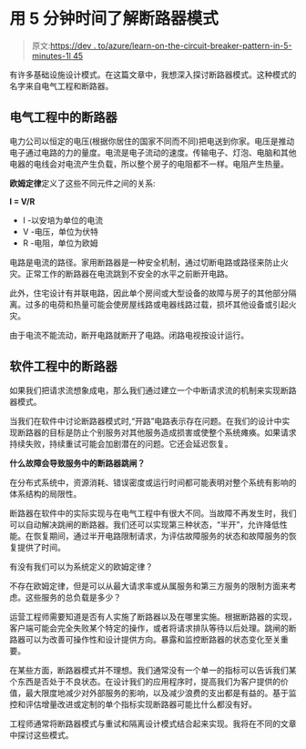 # 用 5 分钟时间了解断路器模式

> 原文:[https://dev . to/azure/learn-on-the-circuit-breaker-pattern-in-5-minutes-1l 45](https://dev.to/azure/learn-about-the-circuit-breaker-pattern-in-5-minutes-1l45)

有许多基础设施设计模式。在这篇文章中，我想深入探讨断路器模式。这种模式的名字来自电气工程和断路器。

## [](#circuit-breakers-in-electrical-engineering)电气工程中的断路器

电力公司以恒定的电压(根据你居住的国家不同而不同)把电送到你家。电压是推动电子通过电路的力的量度。电流是电子流动的速度。传输电子、灯泡、电脑和其他电器的电线会对电流产生负载，所以整个房子的电阻都不一样。电阻产生热量。

**欧姆定律**定义了这些不同元件之间的关系:

**I = V/R**

*   I -以安培为单位的电流
*   V -电压，单位为伏特
*   R -电阻，单位为欧姆

电路是电流的路径。家用断路器是一种安全机制，通过切断电路或路径来防止火灾。正常工作的断路器在电流跳到不安全的水平之前断开电路。

此外，住宅设计有并联电路，因此单个房间或大型设备的故障与房子的其他部分隔离。过多的电荷和热量可能会使房屋线路或电器线路过载，损坏其他设备或引起火灾。

由于电流不能流动，断开电路就断开了电路。闭路电视按设计运行。

## [](#circuit-breakers-in-software-engineering)软件工程中的断路器

如果我们把请求流想象成电，那么我们通过建立一个中断请求流的机制来实现断路器模式。

当我们在软件中讨论断路器模式时,“开路”电路表示存在问题。在我们的设计中实现断路器的目标是防止个别服务对其他服务造成损害或使整个系统瘫痪。如果请求持续失败，持续重试可能会加剧潜在的问题。它还会延迟恢复。

**什么故障会导致服务中的断路器跳闸？**

在分布式系统中，资源消耗、错误密度或运行时间都可能表明对整个系统有影响的体系结构的局限性。

断路器在软件中的实际实现与在电气工程中有很大不同。当故障不再发生时，我们可以自动解决跳闸的断路器。我们还可以实现第三种状态，“半开”，允许降低性能。在恢复期间，通过半开电路限制请求，为评估故障服务的状态和故障服务的恢复提供了时间。

有没有我们可以为系统定义的欧姆定律？

不存在欧姆定律，但是可以从最大请求率或从属服务和第三方服务的限制方面来考虑。这些服务的总负载是多少？

运营工程师需要知道是否有人实施了断路器以及在哪里实施。根据断路器的实现，客户端可能会完全失败某个特定的操作，或者将请求排队等待以后处理。跳闸的断路器可以为改善可操作性和设计提供方向。暴露和监控断路器的状态变化至关重要。

在某些方面，断路器模式并不理想。我们通常没有一个单一的指标可以告诉我们某个东西是否处于不良状态。在设计我们的应用程序时，提高我们为客户提供的价值，最大限度地减少对外部服务的影响，以及减少浪费的支出都是有益的。基于监控和评估增量改进或定制的单个指标实现断路器可能比什么都没有好。

工程师通常将断路器模式与重试和隔离设计模式结合起来实现。我将在不同的文章中探讨这些模式。